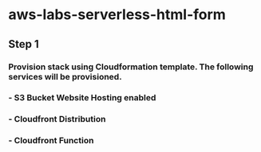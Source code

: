 # aws-labs-serverless-html-form
## Step 1
### Provision stack using Cloudformation template. The following services will be provisioned.
### - S3 Bucket Website Hosting enabled
### - Cloudfront Distribution
### - Cloudfront Function
